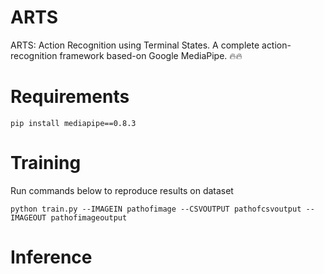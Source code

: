 # ARTS
ARTS: Action Recognition using Terminal States. A complete action-recognition framework based-on Google MediaPipe. 🔥🔥
# Requirements
```pip install mediapipe==0.8.3```
# Training
Run commands below to reproduce results on  dataset

```python train.py --IMAGEIN pathofimage --CSVOUTPUT pathofcsvoutput --IMAGEOUT pathofimageoutput ```
# Inference
